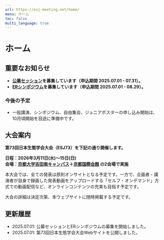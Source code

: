 ```yaml
---
url: https://esj-meeting.net/home/
menu: ホーム
toc: false
multi_language: true
---
```


# ホーム

## 重要なお知らせ

- **[公募セッション](opensession)を募集しています（申込期間 2025.07.01 - 07.31）。**
- **[ERシンポジウム](ersympo)を募集しています（申込期間 2025.07.01 - 08.29）。**

### 今後の予定

- 一般講演、シンポジウム、自由集会、ジュニアポスターの申し込み開始は、10月頃開始を目途に準備中です。

## 大会案内

**第73回日本生態学会大会（ESJ73）を下記の通り開催します。**

**日程：2026年3月11日(水)〜15日(日)**\
**会場：[京都大学吉田南キャンパス](https://www.kyoto-u.ac.jp/access)＋[京都国際会館](https://www.icckyoto.or.jp/access/getting_here/) の2会場で実施**

本大会では、全ての発表は原則オンサイトとなる予定です。一方で、企画者・講演者が自身で録画した発表動画をアップロードする「セルフ・オンデマンド」方式での動画配信など、オンラインコンテンツの充実も目指す予定です。

大会の詳細は決定次第、本ウェブサイトに随時掲載する予定です。

## 更新履歴

- 2025.07.01: 公募セッションとERシンポジウムの募集を開始しました。
- 2025.07.01: 第73回日本生態学会大会Webサイトを公開しました。
